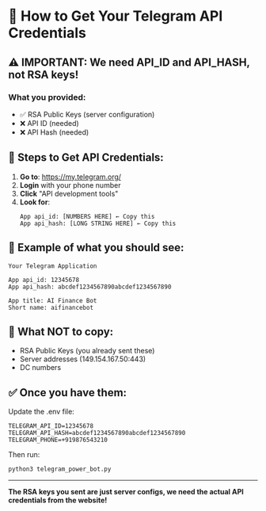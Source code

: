 # 📱 How to Get Your Telegram API Credentials

## ⚠️ IMPORTANT: We need API_ID and API_HASH, not RSA keys!

### What you provided:
- ✅ RSA Public Keys (server configuration)
- ❌ API ID (needed)
- ❌ API Hash (needed)

## 🔧 Steps to Get API Credentials:

1. **Go to**: https://my.telegram.org/
2. **Login** with your phone number
3. **Click** "API development tools"
4. **Look for**:
   ```
   App api_id: [NUMBERS HERE] ← Copy this
   App api_hash: [LONG STRING HERE] ← Copy this
   ```

## 📝 Example of what you should see:

```
Your Telegram Application

App api_id: 12345678
App api_hash: abcdef1234567890abcdef1234567890

App title: AI Finance Bot
Short name: aifinancebot
```

## 🚫 What NOT to copy:
- RSA Public Keys (you already sent these)
- Server addresses (149.154.167.50:443)
- DC numbers

## ✅ Once you have them:

Update the .env file:
```
TELEGRAM_API_ID=12345678
TELEGRAM_API_HASH=abcdef1234567890abcdef1234567890
TELEGRAM_PHONE=+919876543210
```

Then run:
```bash
python3 telegram_power_bot.py
```

---

**The RSA keys you sent are just server configs, we need the actual API credentials from the website!**